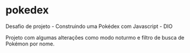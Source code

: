 # pokedex
Desafio de projeto - Construindo uma Pokédex com Javascript - DIO

Projeto com algumas alterações como modo noturmo e filtro de busca de Pokémon por nome.

